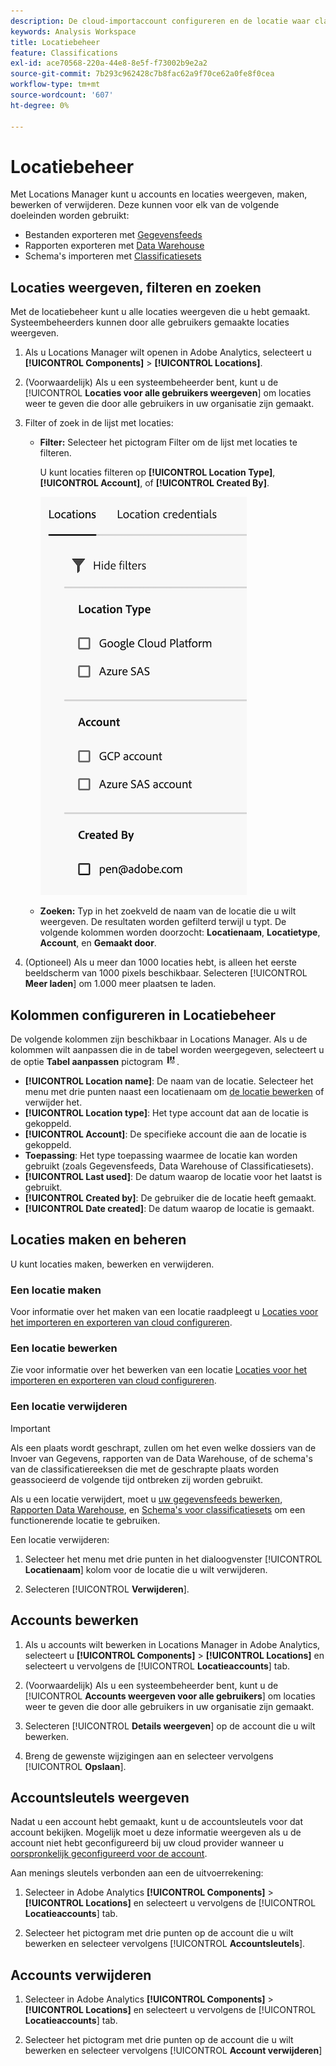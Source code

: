 ```yaml
---
description: De cloud-importaccount configureren en de locatie waar classificatiegegevens kunnen worden geüpload
keywords: Analysis Workspace
title: Locatiebeheer
feature: Classifications
exl-id: ace70568-220a-44e8-8e5f-f73002b9e2a2
source-git-commit: 7b293c962428c7b8fac62a9f70ce62a0fe8f0cea
workflow-type: tm+mt
source-wordcount: '607'
ht-degree: 0%

---
```


# Locatiebeheer

Met Locations Manager kunt u accounts en locaties weergeven, maken, bewerken of verwijderen. Deze kunnen voor elk van de volgende doeleinden worden gebruikt:

* Bestanden exporteren met [Gegevensfeeds](/help/export/analytics-data-feed/create-feed.md)
* Rapporten exporteren met [Data Warehouse](/help/export/data-warehouse/create-request/dw-request-report-destinations.md)
* Schema&#39;s importeren met [Classificatiesets](/help/components/classifications/sets/overview.md)

## Locaties weergeven, filteren en zoeken

Met de locatiebeheer kunt u alle locaties weergeven die u hebt gemaakt. Systeembeheerders kunnen door alle gebruikers gemaakte locaties weergeven.

1. Als u Locations Manager wilt openen in Adobe Analytics, selecteert u **[!UICONTROL Components]** > **[!UICONTROL Locations]**.

1. (Voorwaardelijk) Als u een systeembeheerder bent, kunt u de [!UICONTROL **Locaties voor alle gebruikers weergeven**] om locaties weer te geven die door alle gebruikers in uw organisatie zijn gemaakt. <!-- Maybe add a screenshot? This is new functionality -->

1. Filter of zoek in de lijst met locaties:

   * **Filter:** Selecteer het pictogram Filter om de lijst met locaties te filteren.

     U kunt locaties filteren op **[!UICONTROL Location Type]**, **[!UICONTROL Account]**, of **[!UICONTROL Created By]**.

     ![Locatiefilters](assets/locations-filters.png)

   * **Zoeken:** Typ in het zoekveld de naam van de locatie die u wilt weergeven. De resultaten worden gefilterd terwijl u typt. De volgende kolommen worden doorzocht: **Locatienaam**, **Locatietype**, **Account**, en **Gemaakt door**.

1. (Optioneel) Als u meer dan 1000 locaties hebt, is alleen het eerste beeldscherm van 1000 pixels beschikbaar. Selecteren [!UICONTROL **Meer laden**] om 1.000 meer plaatsen te laden.

## Kolommen configureren in Locatiebeheer

De volgende kolommen zijn beschikbaar in Locations Manager. Als u de kolommen wilt aanpassen die in de tabel worden weergegeven, selecteert u de optie **Tabel aanpassen** pictogram ![Tabelpictogram aanpassen](assets/customize-table-icon.png).

* **[!UICONTROL Location name]**: De naam van de locatie. Selecteer het menu met drie punten naast een locatienaam om [de locatie bewerken](/help/components/locations/configure-import-locations.md) of verwijder het.
* **[!UICONTROL Location type]**: Het type account dat aan de locatie is gekoppeld.
* **[!UICONTROL Account]**: De specifieke account die aan de locatie is gekoppeld.
* **Toepassing**: Het type toepassing waarmee de locatie kan worden gebruikt (zoals Gegevensfeeds, Data Warehouse of Classificatiesets).
* **[!UICONTROL Last used]**: De datum waarop de locatie voor het laatst is gebruikt.
* **[!UICONTROL Created by]**: De gebruiker die de locatie heeft gemaakt.
* **[!UICONTROL Date created]**: De datum waarop de locatie is gemaakt.

## Locaties maken en beheren

U kunt locaties maken, bewerken en verwijderen.

### Een locatie maken

Voor informatie over het maken van een locatie raadpleegt u [Locaties voor het importeren en exporteren van cloud configureren](/help/components/locations/configure-import-locations.md).

<!-- Do I need to add some steps here about how to create a location and then assign that location to be used with DF, DW, or Classifications sets? Need to hear back from Ron and team whether we are including this functionality -->

### Een locatie bewerken

Zie voor informatie over het bewerken van een locatie [Locaties voor het importeren en exporteren van cloud configureren](/help/components/locations/configure-import-locations.md).

### Een locatie verwijderen

>[!IMPORTANT]
>
>Als een plaats wordt geschrapt, zullen om het even welke dossiers van de Invoer van Gegevens, rapporten van de Data Warehouse, of de schema&#39;s van de classificatiereeksen die met de geschrapte plaats worden geassocieerd de volgende tijd ontbreken zij worden gebruikt.
>
>Als u een locatie verwijdert, moet u [uw gegevensfeeds bewerken](/help/export/analytics-data-feed/create-feed.md), [Rapporten Data Warehouse](/help/export/data-warehouse/create-request/dw-request-report-destinations.md), en [Schema&#39;s voor classificatiesets](/help/components/classifications/sets/manage/schema.md) om een functionerende locatie te gebruiken.

Een locatie verwijderen:

1. Selecteer het menu met drie punten in het dialoogvenster [!UICONTROL **Locatienaam**] kolom voor de locatie die u wilt verwijderen.

1. Selecteren [!UICONTROL **Verwijderen**].

## Accounts bewerken

1. Als u accounts wilt bewerken in Locations Manager in Adobe Analytics, selecteert u **[!UICONTROL Components]** > **[!UICONTROL Locations]** en selecteert u vervolgens de [!UICONTROL **Locatieaccounts**] tab.

1. (Voorwaardelijk) Als u een systeembeheerder bent, kunt u de [!UICONTROL **Accounts weergeven voor alle gebruikers**] om locaties weer te geven die door alle gebruikers in uw organisatie zijn gemaakt. <!-- Maybe add a screenshot? This is new functionality -->


1. Selecteren [!UICONTROL **Details weergeven**] op de account die u wilt bewerken.

1. Breng de gewenste wijzigingen aan en selecteer vervolgens [!UICONTROL **Opslaan**].

## Accountsleutels weergeven

Nadat u een account hebt gemaakt, kunt u de accountsleutels voor dat account bekijken. Mogelijk moet u deze informatie weergeven als u de account niet hebt geconfigureerd bij uw cloud provider wanneer u [oorspronkelijk geconfigureerd voor de account](/help/components/locations/configure-import-accounts.md).

Aan menings sleutels verbonden aan een de uitvoerrekening:

1. Selecteer in Adobe Analytics **[!UICONTROL Components]** > **[!UICONTROL Locations]** en selecteert u vervolgens de [!UICONTROL **Locatieaccounts**] tab.

1. Selecteer het pictogram met drie punten op de account die u wilt bewerken en selecteer vervolgens [!UICONTROL **Accountsleutels**].

## Accounts verwijderen

1. Selecteer in Adobe Analytics **[!UICONTROL Components]** > **[!UICONTROL Locations]** en selecteert u vervolgens de [!UICONTROL **Locatieaccounts**] tab.

1. Selecteer het pictogram met drie punten op de account die u wilt bewerken en selecteer vervolgens [!UICONTROL **Account verwijderen**]
